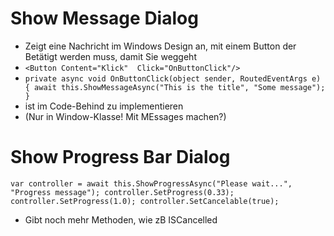 # Show Message Dialog

- Zeigt eine Nachricht im Windows Design an, mit einem Button der Betätigt werden muss, damit Sie weggeht
- `<Button Content="Klick"  Click="OnButtonClick"/>`
- `private async void OnButtonClick(object sender, RoutedEventArgs e)
          {
              await this.ShowMessageAsync("This is the title", "Some message");
          }`
- ist im Code-Behind zu implementieren
- (Nur in Window-Klasse! Mit MEssages machen?)



# Show Progress Bar Dialog

`var controller = await this.ShowProgressAsync("Please wait...", "Progress message");
            controller.SetProgress(0.33);
            controller.SetProgress(1.0);
            controller.SetCancelable(true);`

- Gibt noch mehr Methoden, wie zB ISCancelled